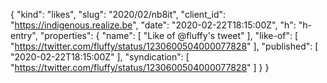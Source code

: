 {
  "kind": "likes",
  "slug": "2020/02/nb8it",
  "client_id": "https://indigenous.realize.be",
  "date": "2020-02-22T18:15:00Z",
  "h": "h-entry",
  "properties": {
    "name": [
      "Like of @fluffy's tweet"
    ],
    "like-of": [
      "https://twitter.com/fluffy/status/1230600504000077828"
    ],
    "published": [
      "2020-02-22T18:15:00Z"
    ],
    "syndication": [
      "https://twitter.com/fluffy/status/1230600504000077828"
    ]
  }
}
